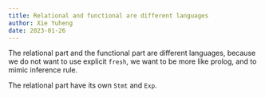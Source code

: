 ```yaml
---
title: Relational and functional are different languages
author: Xie Yuheng
date: 2023-01-26
---
```


The relational part and the functional part are different languages,
because we do not want to use explicit `fresh`,
we want to be more like prolog, and to mimic inference rule.

The relational part have its own `Stmt` and `Exp`.
